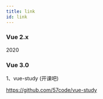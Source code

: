 ```yaml
---
title: link
id: link 
---
```



### Vue 2.x
2020



### Vue 3.0

1、vue-study (开课吧)

https://github.com/57code/vue-study